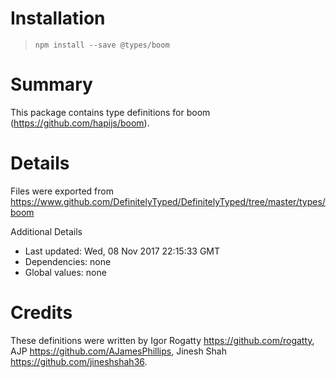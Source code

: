 # Installation
> `npm install --save @types/boom`

# Summary
This package contains type definitions for boom (https://github.com/hapijs/boom).

# Details
Files were exported from https://www.github.com/DefinitelyTyped/DefinitelyTyped/tree/master/types/boom

Additional Details
 * Last updated: Wed, 08 Nov 2017 22:15:33 GMT
 * Dependencies: none
 * Global values: none

# Credits
These definitions were written by Igor Rogatty <https://github.com/rogatty>, AJP <https://github.com/AJamesPhillips>, Jinesh Shah <https://github.com/jineshshah36>.
